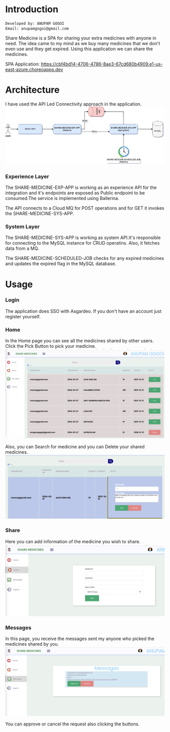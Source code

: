 
# Introduction

```
Developed by: ANUPAM GOGOI
Email: anupamgogoi@gmail.com
```

Share Medicine is a SPA for sharing your extra medicines with anyone in need. The idea came to my mind
as we buy many medicines that we don't even use and they get expired. Using this application we can share 
the medicines.

SPA Application: https://cbf4bd14-4706-4786-8ae3-67cd680b4909.e1-us-east-azure.choreoapps.dev

# Architecture
I have used the API Led Connectivity approach in the application.
![](https://github.com/cloudintegrator/tesla/blob/main/docs/share-medicine.jpeg) 

### Experience Layer
The SHARE-MEDICINE-EXP-APP is working as an experience API for the integration and it's endpoints are exposed as Public endpoint to be consumed.The service is implemented using Ballerina.

The API connects to a Cloud MQ for POST operations and for GET it invokes the SHARE-MEDICINE-SYS-APP.

### System Layer
The SHARE-MEDICINE-SYS-APP is working as system API.It's responsible for connecting to the MySQL instance for CRUD operatins. Also, it fetches data from a MQ.

The SHARE-MEDICINE-SCHEDULED-JOB checks for any expired medicines and updates the expired flag in the MySQL database.

# Usage

### Login
The application does SSO with Asgardeo. If you don't have an account just register yourself.

### Home 
In the Home page you can see all the medicines shared by other users. Click the Pick Button to pick your medicine.
![](https://github.com/cloudintegrator/tesla/blob/main/docs/home.png)

Also, you can Search for medicine and you can Delete your shared medicines.
![](https://github.com/cloudintegrator/tesla/blob/main/docs/pick.png)

### Share
Here you can add information of the medicine you wish to share.
![](https://github.com/cloudintegrator/tesla/blob/main/docs/share.png)

### Messages
In this page, you receive the messages sent my anyone who picked the medicines shared by you.
![](https://github.com/cloudintegrator/tesla/blob/main/docs/approve.png)

You can approve or cancel the request also clicking the buttons.
